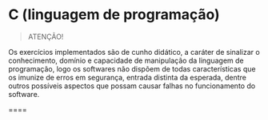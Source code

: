 ﻿
# C (linguagem de programação)

> ATENÇÃO!

Os exercícios implementados são de cunho didático, a caráter de sinalizar o conhecimento, 
domínio e capacidade de manipulação da linguagem de programação, logo os softwares não 
dispõem de todas características que os imunize de erros em segurança, entrada distinta da esperada,
dentre outros possíveis aspectos que possam causar falhas no funcionamento do software.

====
